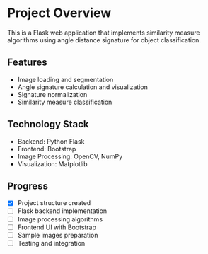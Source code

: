 <!-- Similarity Measure Web Application with Angle Distance Signature -->
# Project Overview
This is a Flask web application that implements similarity measure algorithms using angle distance signature for object classification.

## Features
- Image loading and segmentation
- Angle signature calculation and visualization
- Signature normalization
- Similarity measure classification

## Technology Stack
- Backend: Python Flask
- Frontend: Bootstrap
- Image Processing: OpenCV, NumPy
- Visualization: Matplotlib

## Progress
- [x] Project structure created
- [ ] Flask backend implementation
- [ ] Image processing algorithms
- [ ] Frontend UI with Bootstrap
- [ ] Sample images preparation
- [ ] Testing and integration